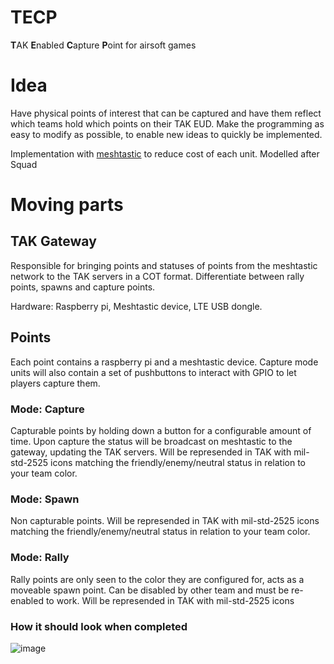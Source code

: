 # TECP 
**T**AK **E**nabled **C**apture **P**oint for airsoft games

# Idea
Have physical points of interest that can be captured and have them reflect which teams hold which points on their TAK EUD.
Make the programming as easy to modify as possible, to enable new ideas to quickly be implemented. 

Implementation with [meshtastic](https://meshtastic.org/) to reduce cost of each unit.
Modelled after Squad 

# Moving parts

## TAK Gateway
Responsible for bringing points and statuses of points from the meshtastic network to the TAK servers in a COT format.
Differentiate between rally points, spawns and capture points. 

Hardware: Raspberry pi, Meshtastic device, LTE USB dongle.

## Points
Each point contains a raspberry pi and a meshtastic device. Capture mode units will also contain a set of pushbuttons to interact with GPIO to let players capture them.


### Mode: Capture
Capturable points by holding down a button for a configurable amount of time. Upon capture the status will be broadcast on meshtastic to the gateway, updating the TAK servers.
Will be represended in TAK with mil-std-2525 icons matching the friendly/enemy/neutral status in relation to your team color. 


### Mode: Spawn
Non capturable points.
Will be represended in TAK with mil-std-2525 icons matching the friendly/enemy/neutral status in relation to your team color. 

### Mode: Rally
Rally points are only seen to the color they are configured for, acts as a moveable spawn point.
Can be disabled by other team and must be re-enabled to work.
Will be represended in TAK with mil-std-2525 icons

### How it should look when completed
![image](https://user-images.githubusercontent.com/25975089/224479390-c94bbf40-a6f5-4022-a651-db9e5723f404.png)
